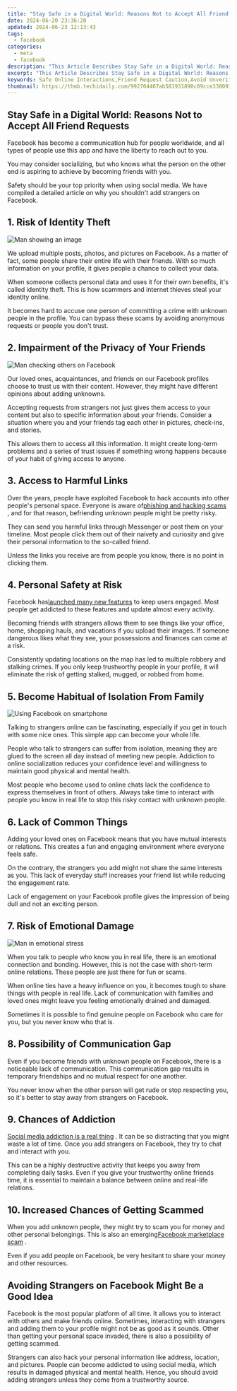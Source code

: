 ```yaml
---
title: "Stay Safe in a Digital World: Reasons Not to Accept All Friend Requests"
date: 2024-06-20 23:36:20
updated: 2024-06-23 12:13:43
tags:
  - facebook
categories:
  - meta
  - facebook
description: "This Article Describes Stay Safe in a Digital World: Reasons Not to Accept All Friend Requests"
excerpt: "This Article Describes Stay Safe in a Digital World: Reasons Not to Accept All Friend Requests"
keywords: Safe Online Interactions,Friend Request Caution,Avoid Unverified Friends,Digital Safety Tips,Secure Social Networking,Cybersecurity Warnings,Protect Personal Info Online
thumbnail: https://thmb.techidaily.com/992704407ab581931890c09cce338091c04f10f6ec09034fcef1854347c08c6c.jpg
---
```


## Stay Safe in a Digital World: Reasons Not to Accept All Friend Requests

 Facebook has become a communication hub for people worldwide, and all types of people use this app and have the liberty to reach out to you.

 You may consider socializing, but who knows what the person on the other end is aspiring to achieve by becoming friends with you.

 Safety should be your top priority when using social media. We have compiled a detailed article on why you shouldn't add strangers on Facebook.

## 1\. Risk of Identity Theft

![Man showing an image](https://static1.makeuseofimages.com/wordpress/wp-content/uploads/2022/04/Man-showing-an-image.jpg)

 We upload multiple posts, photos, and pictures on Facebook. As a matter of fact, some people share their entire life with their friends. With so much information on your profile, it gives people a chance to collect your data.

 When someone collects personal data and uses it for their own benefits, it's called identity theft. This is how scammers and internet thieves steal your identity online.

 It becomes hard to accuse one person of committing a crime with unknown people in the profile. You can bypass these scams by avoiding anonymous requests or people you don't trust.

## 2\. Impairment of the Privacy of Your Friends

![Man checking others on Facebook](https://static1.makeuseofimages.com/wordpress/wp-content/uploads/2022/04/Man-checking-others-on-Facebook.jpg)

 Our loved ones, acquaintances, and friends on our Facebook profiles choose to trust us with their content. However, they might have different opinions about adding unknowns.

 Accepting requests from strangers not just gives them access to your content but also to specific information about your friends. Consider a situation where you and your friends tag each other in pictures, check-ins, and stories.

 This allows them to access all this information. It might create long-term problems and a series of trust issues if something wrong happens because of your habit of giving access to anyone.

## 3\. Access to Harmful Links

 Over the years, people have exploited Facebook to hack accounts into other people's personal space. Everyone is aware of[phishing and hacking scams](https://www.makeuseof.com/types-of-phishing-attack/) , and for that reason, befriending unknown people might be pretty risky.

 They can send you harmful links through Messenger or post them on your timeline. Most people click them out of their naivety and curiosity and give their personal information to the so-called friend.

 Unless the links you receive are from people you know, there is no point in clicking them.

## 4\. Personal Safety at Risk

 Facebook has[launched many new features](https://www.makeuseof.com/best-facebook-features-other-apps-launched-first/) to keep users engaged. Most people get addicted to these features and update almost every activity.

 Becoming friends with strangers allows them to see things like your office, home, shopping hauls, and vacations if you upload their images. If someone dangerous likes what they see, your possessions and finances can come at a risk.

 Consistently updating locations on the map has led to multiple robbery and stalking crimes. If you only keep trustworthy people in your profile, it will eliminate the risk of getting stalked, mugged, or robbed from home.

## 5\. Become Habitual of Isolation From Family

![Using Facebook on smartphone](https://static1.makeuseofimages.com/wordpress/wp-content/uploads/2022/04/Using-Facebook-on-smartphone.jpg)

 Talking to strangers online can be fascinating, especially if you get in touch with some nice ones. This simple app can become your whole life.

 People who talk to strangers can suffer from isolation, meaning they are glued to the screen all day instead of meeting new people. Addiction to online socialization reduces your confidence level and willingness to maintain good physical and mental health.

 Most people who become used to online chats lack the confidence to express themselves in front of others. Always take time to interact with people you know in real life to stop this risky contact with unknown people.

## 6\. Lack of Common Things

 Adding your loved ones on Facebook means that you have mutual interests or relations. This creates a fun and engaging environment where everyone feels safe.

 On the contrary, the strangers you add might not share the same interests as you. This lack of everyday stuff increases your friend list while reducing the engagement rate.

 Lack of engagement on your Facebook profile gives the impression of being dull and not an exciting person.

## 7\. Risk of Emotional Damage

![Man in emotional stress](https://static1.makeuseofimages.com/wordpress/wp-content/uploads/2022/04/Man-in-emotional-stress.jpg)

 When you talk to people who know you in real life, there is an emotional connection and bonding. However, this is not the case with short-term online relations. These people are just there for fun or scams.

 When online ties have a heavy influence on you, it becomes tough to share things with people in real life. Lack of communication with families and loved ones might leave you feeling emotionally drained and damaged.

 Sometimes it is possible to find genuine people on Facebook who care for you, but you never know who that is.

## 8\. Possibility of Communication Gap

 Even if you become friends with unknown people on Facebook, there is a noticeable lack of communication. This communication gap results in temporary friendships and no mutual respect for one another.

 You never know when the other person will get rude or stop respecting you, so it's better to stay away from strangers on Facebook.

## 9\. Chances of Addiction

[Social media addiction is a real thing](https://www.makeuseof.com/what-is-social-media-addiction/) . It can be so distracting that you might waste a lot of time. Once you add strangers on Facebook, they try to chat and interact with you.

 This can be a highly destructive activity that keeps you away from completing daily tasks. Even if you give your trustworthy online friends time, it is essential to maintain a balance between online and real-life relations.

## 10\. Increased Chances of Getting Scammed

 When you add unknown people, they might try to scam you for money and other personal belongings. This is also an emerging[Facebook marketplace scam](https://www.makeuseof.com/facebook-marketplace-scams-and-how-to-avoid-them/) .

 Even if you add people on Facebook, be very hesitant to share your money and other resources.

## Avoiding Strangers on Facebook Might Be a Good Idea

 Facebook is the most popular platform of all time. It allows you to interact with others and make friends online. Sometimes, interacting with strangers and adding them to your profile might not be as good as it sounds. Other than getting your personal space invaded, there is also a possibility of getting scammed.

 Strangers can also hack your personal information like address, location, and pictures. People can become addicted to using social media, which results in damaged physical and mental health. Hence, you should avoid adding strangers unless they come from a trustworthy source.


<ins class="adsbygoogle"
     style="display:block"
     data-ad-format="autorelaxed"
     data-ad-client="ca-pub-7571918770474297"
     data-ad-slot="1223367746"></ins>



<ins class="adsbygoogle"
     style="display:block"
     data-ad-client="ca-pub-7571918770474297"
     data-ad-slot="8358498916"
     data-ad-format="auto"
     data-full-width-responsive="true"></ins>
